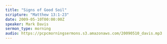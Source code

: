 ```yaml
---
title: "Signs of Good Soil"
scripture: "Matthew 13:1-23"
date: 2009-05-10T00:00:00Z
speaker: Mark Davis
sermon_type: morning
audio: https://pcpcmorningsermons.s3.amazonaws.com/20090510_davis.mp3 
---
```



